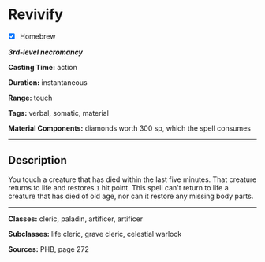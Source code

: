 # Revivify

- [x] Homebrew

***3rd-level necromancy***

**Casting Time:** action

**Duration:** instantaneous

**Range:** touch

**Tags:** verbal, somatic, material

**Material Components:** diamonds worth 300 sp, which the spell consumes

---

## Description
You touch a creature that has died within the last five minutes.
That creature returns to life and restores `1` hit point.
This spell can't return to life a creature that has died of old age, nor can it restore any missing body parts.

---

**Classes:** cleric, paladin, artificer, artificer

**Subclasses:** life cleric, grave cleric, celestial warlock

**Sources:** PHB, page 272
